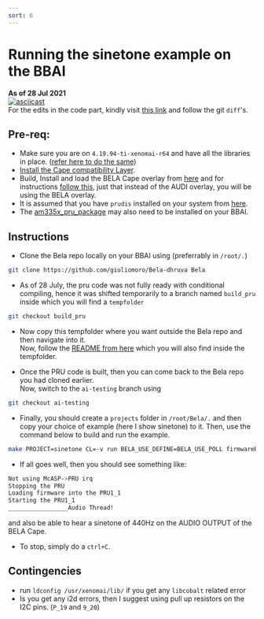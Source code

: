 ```yaml
---
sort: 6
---
```


# Running the sinetone example on the BBAI

**As of 28 Jul 2021**
<br>
[![asciicast](https://asciinema.org/a/427571.svg)](https://asciinema.org/a/427571)
<br>
For the edits in the code part, kindly visit [this link](https://gist.github.com/DhruvaG2000/094dd06a010c0aa890a01e636af4ba3c) and follow the git `diff`'s.

## Pre-req:

- Make sure you are on `4.19.94-ti-xenomai-r64` and have all the libraries in place. ([refer here to do the same](https://dhruvag2000.github.io/Blog-GSoC21/xenomai/install.html))
- [Install the Cape compatibility Layer](https://dhruvag2000.github.io/Blog-GSoC21/Bela/overlay-instructions.html).
- Build, Install and load the BELA Cape overlay from [here](https://github.com/DhruvaG2000/BeagleBoard-DeviceTrees/blob/v4.19.x-ti-overlays/src/arm/overlays/BBAI-BELA-00A1.dts) and for instructions [follow this](https://dhruvag2000.github.io/Blog-GSoC21/Bela/overlay-instructions.html), just that instead of the AUDI overlay, you will be using the BELA overlay.
- It is assumed that you have `prudis` installed on your system from [here](https://github.com/giuliomoro/prudebug/tree/master).
- The [am335x_pru_package](https://github.com/beagleboard/am335x_pru_package) may also need to be installed on your BBAI.

## Instructions

- Clone the Bela repo locally on your BBAI using (preferrably in `/root/.`)
```sh
git clone https://github.com/giuliomoro/Bela-dhruva Bela
```

- As of 28 July, the pru code was not fully ready with conditional compiling, hence it was shifted temporarily to a branch named `build_pru` inside which you will find a `tempfolder`
```sh
git checkout build_pru
```
- Now copy this tempfolder where you want outside the Bela repo and then navigate into it. <br>
Now, follow the [README from here](https://github.com/giuliomoro/Bela-dhruva/tree/build_pru/tempfolder#readme) which you will also find inside the tempfolder.

- Once the PRU code is built, then you can come back to the Bela repo you had cloned earlier. <br>
Now, switch to the `ai-testing` branch using
```sh
git checkout ai-testing
```

- Finally, you should create a `projects` folder in `/root/Bela/.` and then copy your choice of example (here I show sinetone) to it. Then, use the command below to build and run the example.
```sh
make PROJECT=sinetone CL=-v run BELA_USE_DEFINE=BELA_USE_POLL firmwareBelaRProc=/home/debian/Bela-dhruva/tempfolder/template.pru1_1.out
```

- If all goes well, then you should see something like:

```sh
Not using McASP->PRU irq
Stopping the PRU
Loading firmware into the PRU1_1
Starting the PRU1_1
_________________Audio Thread!

```

and also be able to hear a sinetone of 440Hz on the AUDIO OUTPUT of the BELA Cape.

- To stop, simply do a `ctrl+C`.


## Contingencies

- run `ldconfig /usr/xenomai/lib/` if you get any `libcobalt` related error
- Is you get any i2d errors, then I suggest using pull up resistors on the I2C pins. (`P_19` and `9_20`)
